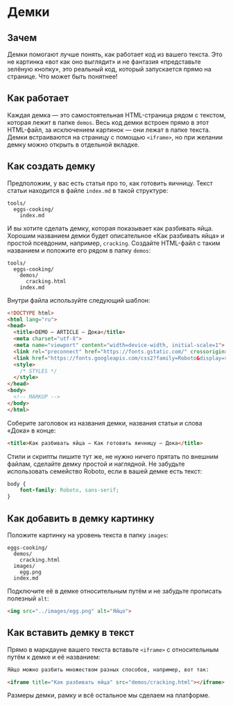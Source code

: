 # Демки

## Зачем

Демки помогают лучше понять, как работает код из вашего текста. Это не картинка «вот как оно выглядит» и не фантазия «представьте зелёную кнопку», это реальный код, который запускается прямо на странице. Что может быть понятнее!

## Как работает

Каждая демка — это самостоятельная HTML-страница рядом с текстом, которая лежит в папке `demos`. Весь код демки встроен прямо в этот HTML-файл, за исключением картинок — они лежат в папке текста. Демки встраиваются на страницу с помощью `<iframe>`, но при желании демку можно открыть в отдельной вкладке.

## Как создать демку

Предположим, у вас есть статья про то, как готовить яичницу. Текст статьи находится в файле `index.md` в такой структуре:

```
tools/
  eggs-cooking/
    index.md
```

И вы хотите сделать демку, которая показывает как разбивать яйца. Хорошим названием демки будет описательное «Как разбивать яйца» и простой псевдоним, например, `cracking`. Создайте HTML-файл с таким названием и положите его рядом в папку `demos`:

```
tools/
  eggs-cooking/
    demos/
      cracking.html
    index.md
```

Внутри файла используйте следующий шаблон:

```html
<!DOCTYPE html>
<html lang="ru">
<head>
  <title>DEMO — ARTICLE — Дока</title>
  <meta charset="utf-8">
  <meta name="viewport" content="width=device-width, initial-scale=1">
  <link rel="preconnect" href="https://fonts.gstatic.com/" crossorigin>
  <link href="https://fonts.googleapis.com/css2?family=Roboto&display=swap" rel="stylesheet">
  <style>
    /* STYLES */
  </style>
</head>
<body>
  <!-- MARKUP -->
</body>
</html>
```

Соберите заголовок из названия демки, названия статьи и слова «Дока» в конце:

```html
<title>Как разбивать яйца — Как готовить яичницу — Дока</title>
```

Стили и скрипты пишите тут же, не нужно ничего прятать по внешним файлам, сделайте демку простой и наглядной. Не забудьте использовать семейство Roboto, если в вашей демке есть текст:

```css
body {
    font-family: Roboto, sans-serif;
}
```

## Как добавить в демку картинку

Положите картинку на уровень текста в папку `images`:

```
eggs-cooking/
  demos/
    cracking.html
  images/
    egg.png
  index.md
```

Подключите её в демке относительным путём и не забудьте прописать полезный `alt`:

```html
<img src="../images/egg.png" alt="Яйцо">
```

## Как вставить демку в текст

Прямо в маркдауне вашего текста вставьте `<iframe>` с относительным путём к демке и её названием:

```md
Яйцо можно разбить множеством разных способов, например, вот так:

<iframe title="Как разбивать яйца" src="demos/cracking.html"></iframe>
```

Размеры демки, рамку и всё остальное мы сделаем на платформе.
